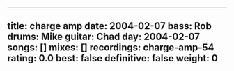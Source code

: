 
---
title: charge amp
date: 2004-02-07
bass:	Rob
drums:	Mike
guitar:	Chad
day: 2004-02-07
songs: []
mixes: []
recordings: charge-amp-54
rating: 0.0
best: false
definitive: false
weight: 0
---
